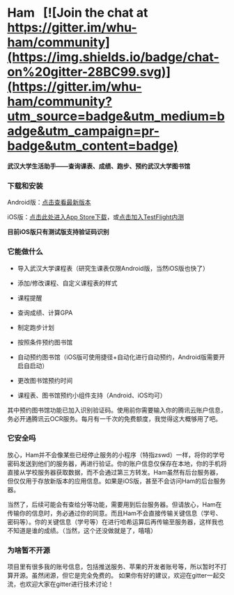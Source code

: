 # Ham &nbsp; [![Join the chat at https://gitter.im/whu-ham/community](https://img.shields.io/badge/chat-on%20gitter-28BC99.svg)](https://gitter.im/whu-ham/community?utm_source=badge&utm_medium=badge&utm_campaign=pr-badge&utm_content=badge)

**武汉大学生活助手——查询课表、成绩、跑步、预约武汉大学图书馆**



### 下载和安装

Android版：[点击查看最新版本](https://github.com/orangeboyChen/whu-ham/releases/)

iOS版：[点击此处进入App Store下载](https://apps.apple.com/cn/app/ham/id1577896044)，或[点击加入TestFlight内测](https://testflight.apple.com/join/waKNnCG3)

**目前iOS版只有测试版支持验证码识别**



### 它能做什么

- 导入武汉大学课程表（研究生课表仅限Android版，当然iOS版也快了）

- 添加/修改课程、自定义课程表的样式

- 课程提醒

- 查询成绩、计算GPA

- 制定跑步计划

- 按照条件预约图书馆

- 自动预约图书馆（iOS版可使用捷径+自动化进行自动预约，Android版需要开启自启动）

- 更改图书馆预约时间

- 课程表、图书馆预约小组件支持（Android、iOS均可）

其中预约图书馆功能已加入识别验证码。使用前你需要输入你的腾讯云账户信息，务必开通腾讯云OCR服务。每月有一千次的免费额度，我觉得这大概够用了吧。



### 它安全吗

放心，Ham并不会像某些已经停止服务的小程序（特指zswd）一样，将你的学号密码发送到他们的服务器，再进行验证。你的账户信息仅保存在本地，你的手机将直接从学校服务器获取数据，而不会通过第三方转发。Ham虽然有后台服务器，但仅仅用于存放新版本的应用信息。如果是iOS版，甚至不会访问Ham的后台服务器。

当然了，后续可能会有查给分等功能，需要用到后台服务器。但请放心，Ham在传输你的信息时，务必通过你的同意。而且Ham不会直接传输关键信息（学号、密码等）。你的关键信息（学号等）在进行哈希运算后再传输至服务器，这样我也不知道是谁的成绩。（当然，这个还没做就是了，嘻嘻）



### 为啥暂不开源

项目里有很多我的账号信息，包括推送服务、苹果的开发者账号等，所以暂时不打算开源。虽然闭源，但它是完全免费的。
如果你有好的建议，欢迎在gitter一起交流，也欢迎大家在gitter进行技术讨论！

